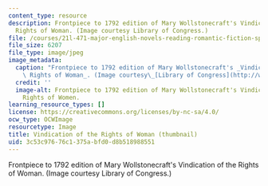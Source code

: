 ```yaml
---
content_type: resource
description: Frontpiece to 1792 edition of Mary Wollstonecraft's Vindication of the
  Rights of Woman. (Image courtesy Library of Congress.)
file: /courses/21l-471-major-english-novels-reading-romantic-fiction-spring-2002/3c53c97676c1375abfd0d8b518988551_21l-471s02-th.jpg
file_size: 6207
file_type: image/jpeg
image_metadata:
  caption: "Frontpiece to 1792 edition of Mary Wollstonecraft's _Vindication of the\
    \ Rights of Woman_. (Image courtesy\_[Library of Congress](http://www.loc.gov/exhibits/british/britobje.html).)"
  credit: ''
  image-alt: Frontpiece to 1792 edition of Mary Wollstonecraft's Vindication of the
    Rights of Women.
learning_resource_types: []
license: https://creativecommons.org/licenses/by-nc-sa/4.0/
ocw_type: OCWImage
resourcetype: Image
title: Vindication of the Rights of Woman (thumbnail)
uid: 3c53c976-76c1-375a-bfd0-d8b518988551
---
```

Frontpiece to 1792 edition of Mary Wollstonecraft's Vindication of the Rights of Woman. (Image courtesy Library of Congress.)